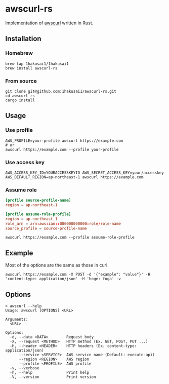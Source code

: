 # awscurl-rs

Implementation of [awscurl](https://github.com/okigan/awscurl) written in Rust.

## Installation

### Homebrew

```shell
brew tap 1hakusai1/1hakusai1
brew install awscurl-rs
```

### From source

```shell
git clone git@github.com:1hakusai1/awscurl-rs.git
cd awscurl-rs
cargo install
```

## Usage

### Use profile

```shell
AWS_PROFILE=your-profile awscurl https://example.com
# or
awscurl https://example.com --profile your-profile
```

### Use access key

```shell
AWS_ACCESS_KEY_ID=YOURACCESSKEYID AWS_SECRET_ACCESS_KEY=your/accesskey AWS_DEFAULT_REGION=ap-northeast-1 awscurl https://example.com
```

### Assume role

```toml
[profile source-profile-name]
region = ap-northeast-1

[profile assume-role-profile]
region = ap-northeast-1
role_arn = arn:aws:iam::000000000000:role/role-name
source_profile = source-profile-name
```

```shell
awscurl https://example.com --profile assume-role-profile
```

## Example

Most of the options are the same as those in curl.

```shell
awscurl https://example.com -X POST -d '{"example": "value"}' -H 'content-type: application/json' -H 'hoge: fuga' -v
```

## Options

```
> awscurl --help
Usage: awscurl [OPTIONS] <URL>

Arguments:
  <URL>

Options:
  -d, --data <DATA>        Request body
  -X, --request <METHOD>   HTTP method (Ex. GET, POST, PUT ...)
  -H, --header <HEADER>    HTTP headers (Ex. content-type: application/json)
      --service <SERVICE>  AWS service name (Default: execute-api)
      --region <REGION>    AWS region
      --profile <PROFILE>  AWS profile
  -v, --verbose
  -h, --help               Print help
  -V, --version            Print version
```
